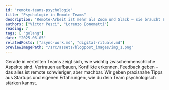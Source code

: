 ```yaml
---
id: "remote-teams-psychologie"
title: "Psychologie in Remote-Teams"
description: "Remote-Arbeit ist mehr als Zoom und Slack – sie braucht Empathie, Struktur und klare Kommunikation."
authors: ["Victor Pesci", "Lorenzo Bonometti"]
reading: 7
tags: [ "golang"]
date: "2025-06-05"
relatedPosts: ["async-work.md", "digital-rituale.md"]
previewImagePath: "/src/assets/blogpost_images/img_1.png"
---
```


Gerade in verteilten Teams zeigt sich, wie wichtig zwischenmenschliche Aspekte sind. Vertrauen aufbauen, Konflikte erkennen, Feedback geben – das alles ist remote schwieriger, aber machbar. Wir geben praxisnahe Tipps aus Startups und eigenen Erfahrungen, wie du dein Team psychologisch stärken kannst.
